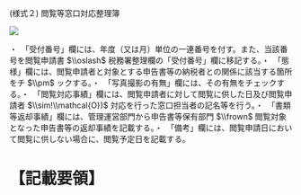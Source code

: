(様式２) 閲覧等窓口対応整理簿

![](https://www.nta.go.jp/tmp/c8db3c8f-394a-4c02-a600-03aa3bde957b/images/75af1db4546a138c59b21ed31796099ab34979dbfe5808f829d03d60076426a6.jpg)

・　「受付番号」欄には、年度（又は月）単位の一連番号を付す。また、当該番号を閲覧申請書 $\\oslash$ 税務署整理欄の「受付番号」欄に移記する。・　「態様」欄には、閲覧申請者と対象とする申告書等の納税者との関係に該当する箇所をチ $\\pm$ ックする。・　「写真撮影の有無」欄には、その有無をチェックする。・　「閲覧対応事績」欄には、閲覧申請者に対して閲覧に供した日及び閲覧申請者 $\\sim!\\mathcal{O})$ 対応を行った窓口担当者の記名等を行う。・　「書類等返却事績」欄には、管理運営部門から申告書等保有部門 $\\frown$ 閲覧対象となった申告書等の返却事績を記載する。・　「備考」欄には、閲覧申請日において閲覧に供しない場合に、閲覧予定日を記載する。

# 【記載要領】